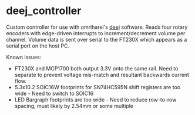 # deej_controller

Custom controller for use with omriharel's [deej](https://github.com/omriharel/deej) software. Reads four rotary encoders with edge-driven interrupts to increment/decrement volume per channel. Volume data is sent over serial to the FT230X which appears as a serial port on the host PC. 

Known issues:
* FT230X and MCP1700 both output 3.3V onto the same rail. Need to separate to prevent voltage mis-match and resultant backwards current flow. 
* 5.3x10.2 SOIC16W footprints for SN74HC595N shift registers are too wide - Need to switch to SOIC16
* LED Bargraph footprints are too wide - Need to reduce row-to-row spacing, must likely by 2.54mm or some multiple
